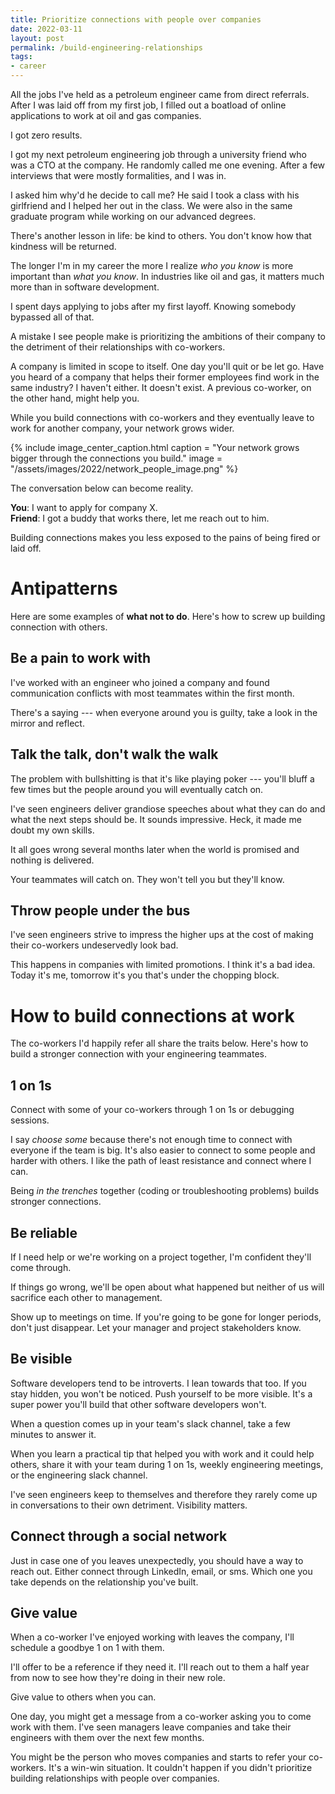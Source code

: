 ```yaml
---
title: Prioritize connections with people over companies
date: 2022-03-11
layout: post
permalink: /build-engineering-relationships
tags:
- career
---
```


All the jobs I've held as a petroleum engineer came from direct referrals. After I was laid off from my first job, I filled out a boatload of online applications to work at oil and gas companies.

I got zero results.

I got my next petroleum engineering job through a university friend who was a CTO at the company. He randomly called me one evening. After a few interviews that were mostly formalities, and I was in.

I asked him why'd he decide to call me? He said I took a class with his girlfriend and I helped her out in the class. We were also in the same graduate program while working on our advanced degrees.

There's another lesson in life: be kind to others. You don't know how that kindness will be returned.

The longer I'm in my career the more I realize *who you know* is more important than *what you know*. In industries like oil and gas, it matters much more than in software development.

I spent days applying to jobs after my first layoff. Knowing somebody bypassed all of that.

A mistake I see people make is prioritizing the ambitions of their company to the detriment of their relationships with co-workers.

A company is limited in scope to itself. One day you'll quit or be let go. Have you heard of a company that helps their former employees find work in the same industry? I haven't either. It doesn't exist. A previous co-worker, on the other hand, might help you.

While you build connections with co-workers and they eventually leave to work for another company, your network grows wider.

{% include image_center_caption.html
caption = "Your network grows bigger through the connections you build."
image = "/assets/images/2022/network_people_image.png"
%}

The conversation below can become reality.

**You**: I want to apply for company X.  
**Friend**: I got a buddy that works there, let me reach out to him.

Building connections makes you less exposed to the pains of being fired or laid off.

# Antipatterns

Here are some examples of **what not to do**. Here's how to screw up building connection with others.

## Be a pain to work with

I've worked with an engineer who joined a company and found communication conflicts with most teammates within the first month.

There's a saying --- when everyone around you is guilty, take a look in the mirror and reflect.

## Talk the talk, don't walk the walk

The problem with bullshitting is that it's like playing poker --- you'll bluff a few times but the people around you will eventually catch on.

I've seen engineers deliver grandiose speeches about what they can do and what the next steps should be. It sounds impressive. Heck, it made me doubt my own skills.

It all goes wrong several months later when the world is promised and nothing is delivered.

Your teammates will catch on. They won't tell you but they'll know.

## Throw people under the bus

I've seen engineers strive to impress the higher ups at the cost of making their co-workers undeservedly look bad.

This happens in companies with limited promotions. I think it's a bad idea. Today it's me, tomorrow it's you that's under the chopping block.

# How to build connections at work

The co-workers I'd happily refer all share the traits below. Here's how to build a stronger connection with your engineering teammates.

## 1 on 1s

Connect with some of your co-workers through 1 on 1s or debugging sessions.

I say *choose some* because there's not enough time to connect with everyone if the team is big. It's also easier to connect to some people and harder with others. I like the path of least resistance and connect where I can.

Being *in the trenches* together (coding or troubleshooting problems)  builds stronger connections.

## Be reliable

If I need help or we're working on a project together, I'm confident they'll come through.

If things go wrong, we'll be open about what happened but neither of us will sacrifice each other to management.

Show up to meetings on time. If you're going to be gone for longer periods, don't just disappear. Let your manager and project stakeholders know.

## Be visible

Software developers tend to be introverts. I lean towards that too. If you stay hidden, you won't be noticed. Push yourself to be more visible. It's a super power you'll build that other software developers won't.

When a question comes up in your team's slack channel, take a few minutes to answer it.

When you learn a practical tip that helped you with work and it could help others, share it with your team during 1 on 1s, weekly engineering meetings, or the engineering slack channel.

I've seen engineers keep to themselves and therefore they rarely come up in conversations to their own detriment. Visibility matters.

## Connect through a social network

Just in case one of you leaves unexpectedly, you should have a way to reach out. Either connect through LinkedIn, email, or sms. Which one you take depends on the relationship you've built.

## Give value

When a co-worker I've enjoyed working with leaves the company, I'll schedule a goodbye 1 on 1 with them.

I'll offer to be a reference if they need it. I'll reach out to them a half year from now to see how they're doing in their new role.

Give value to others when you can.

One day, you might get a message from a co-worker asking you to come work with them. I've seen managers leave companies and take their engineers with them over the next few months.

You might be the person who moves companies and starts to refer your co-workers. It's a win-win situation. It couldn't happen if you didn't prioritize building relationships with people over companies.